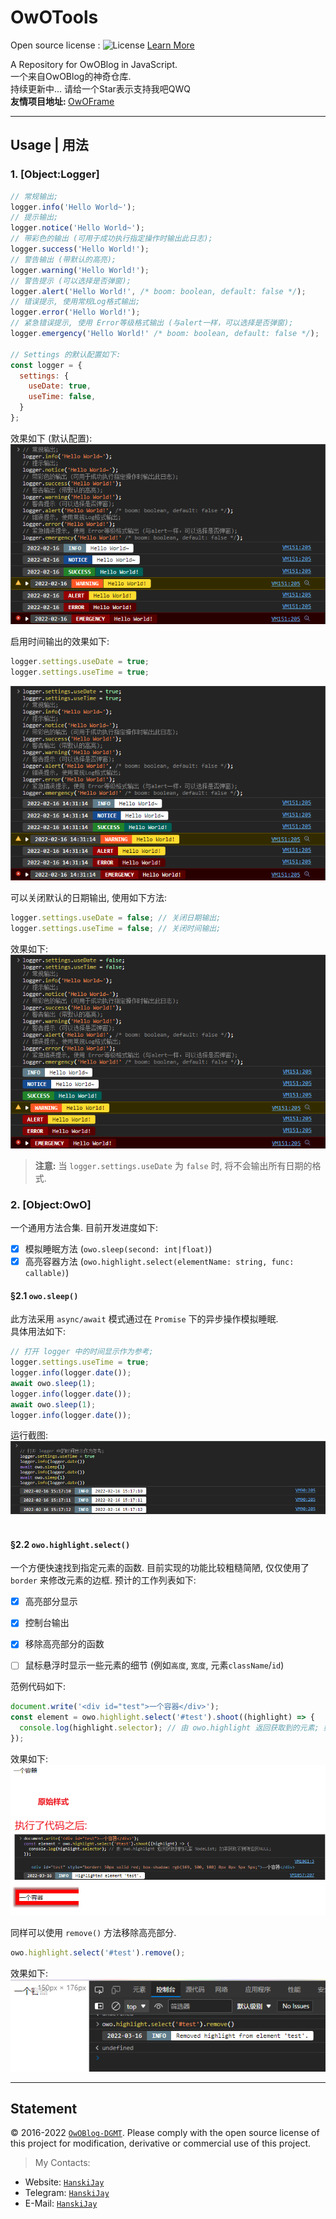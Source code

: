 # OwOTools
Open source license : ![License](https://img.shields.io/badge/License-Apache%202.0-blue.svg) [Learn More](https://opensource.org/licenses/Apache-2.0)

A Repository for OwOBlog in JavaScript.<br/>
一个来自OwOBlog的神奇仓库.<br/>
持续更新中... 请给一个Star表示支持我吧QWQ<br/>
<b>友情项目地址: </b>[OwOFrame](https://github.com/OwOBlogTeam/OwOFrame)


------


## Usage | 用法
### 1. [Object:Logger]

```js
// 常规输出;
logger.info('Hello World~');
// 提示输出;
logger.notice('Hello World~');
// 带彩色的输出 (可用于成功执行指定操作时输出此日志);
logger.success('Hello World!');
// 警告输出 (带默认的高亮);
logger.warning('Hello World!');
// 警告提示 (可以选择是否弹窗);
logger.alert('Hello World!', /* boom: boolean, default: false */);
// 错误提示, 使用常规Log格式输出;
logger.error('Hello World!');
// 紧急错误提示, 使用 Error等级格式输出 (与alert一样，可以选择是否弹窗);
logger.emergency('Hello World!' /* boom: boolean, default: false */);

// Settings 的默认配置如下:
const logger = {
  settings: {
    useDate: true,
    useTime: false,
  }
};
```

效果如下 (默认配置):<br/>
![Tested Effect](img/Tested.png)
<br/>


启用时间输出的效果如下:<br/>
```js
logger.settings.useDate = true;
logger.settings.useTime = true;
```
![Tested Effect](img/Tested2.png)
<br/>


可以关闭默认的日期输出, 使用如下方法:
```js
logger.settings.useDate = false; // 关闭日期输出;
logger.settings.useTime = false; // 关闭时间输出;
```
效果如下:<br/>
![Tested Effect](img/Tested3.png)
<br/>


> <b>注意:</b> 当 `logger.settings.useDate` 为 `false` 时, 将不会输出所有日期的格式.<br/>


### 2. [Object:OwO]
一个通用方法合集. 目前开发进度如下:<br/>
- [x] 模拟睡眠方法 (`owo.sleep(second: int|float)`)
- [x] 高亮容器方法 (`owo.highlight.select(elementName: string, func: callable)`)

#### §2.1 `owo.sleep()`
此方法采用 `async/await` 模式通过在 `Promise` 下的异步操作模拟睡眠.<br/>
具体用法如下:
```js
// 打开 logger 中的时间显示作为参考;
logger.settings.useTime = true;
logger.info(logger.date());
await owo.sleep(1);
logger.info(logger.date());
await owo.sleep(1);
logger.info(logger.date());
```
运行截图:<br/>
![Tested Effect](img/owoSleep.png)
<br/><br/>

#### §2.2 `owo.highlight.select()`
一个方便快速找到指定元素的函数. 目前实现的功能比较粗糙简陋, 仅仅使用了 `border` 来修改元素的边框. 预计的工作列表如下:
- [x] 高亮部分显示
- [x] 控制台输出
- [x] 移除高亮部分的函数
- [ ] 鼠标悬浮时显示一些元素的细节 (例如`高度`, `宽度`, 元素`className`/`id`)


范例代码如下:
```js
document.write('<div id="test">一个容器</div>');
const element = owo.highlight.select('#test').shoot((highlight) => {
  console.log(highlight.selector); // 由 owo.highlight 返回获取到的元素; 如果获取不到则返回NULL;
});
```
效果如下:<br/>
![Tested Effect](img/owoHighlight_1.png)

同样可以使用 `remove()` 方法移除高亮部分.
```js
owo.highlight.select('#test').remove();
```
效果如下:<br/>
![Tested Effect](img/owoHighlight_2.png)



------


## Statement
&copy; 2016-2022 [`OwOBlog-DGMT`](https://www.owoblog.com). Please comply with the open source license of this project for modification, derivative or commercial use of this project.

> My Contacts:
- Website: [`HanskiJay`](https://www.owoblog.com)
- Telegram: [`HanskiJay`](https://t.me/HanskiJay)
- E-Mail: [`HanskiJay`](mailto:support@owoblog.com)